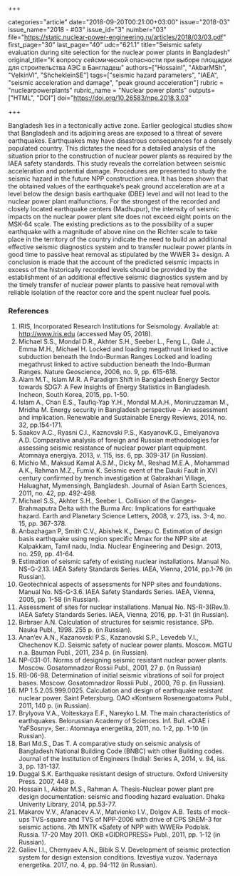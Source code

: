 +++

categories="article"
date="2018-09-20T00:21:00+03:00"
issue="2018-03"
issue_name="2018 - #03"
issue_id="3"
number="03"
file="https://static.nuclear-power-engineering.ru/articles/2018/03/03.pdf"
first_page="30"
last_page="40"
udc="621.1"
title="Seismic safety evaluation during site selection for the nuclear power plants in Bangladesh"
original_title="К вопросу сейсмической опасности при выборе площадки для строительства АЭС в Бангладеш"
authors=["HossainI", "АkbarMSh", "VelkinVI", "ShchekleinSE"]
tags=["seismic hazard parameters", "IAEA", "seismic acceleration and damage", "peak ground acceleration"]
rubric = "nuclearpowerplants"
rubric_name = "Nuclear power plants"
outputs=["HTML", "DOI"]
doi="https://doi.org/10.26583/npe.2018.3.03"

+++

Bangladesh lies in a tectonically active zone. Earlier geological studies show that Bangladesh and its adjoining areas are exposed to a threat of severe earthquakes. Earthquakes may have disastrous consequences for a densely populated country. This dictates the need for a detailed analysis of the situation prior to the construction of nuclear power plants as required by the IAEA safety standards. This study reveals the correlation between seismic acceleration and potential damage. Procedures are presented to study the seismic hazard in the future NPP construction area. It has been shown that the obtained values of the earthquake’s peak ground acceleration are at a level below the design basis earthquake (DBE) level and will not lead to the nuclear power plant malfunctions. For the strongest of the recorded and closely located earthquake centers (Madhupur), the intensity of seismic impacts on the nuclear power plant site does not exceed eight points on the MSK-64 scale. The existing predictions as to the possibility of a super earthquake with a magnitude of above nine on the Richter scale to take place in the territory of the country indicate the need to build an additional effective seismic diagnostics system and to transfer nuclear power plants in good time to passive heat removal as stipulated by the WWER 3+ design. A conclusion is made that the account of the predicted seismic impacts in excess of the historically recorded levels should be provided by the establishment of an additional effective seismic diagnostics system and by the timely transfer of nuclear power plants to passive heat removal with reliable isolation of the reactor core and the spent nuclear fuel pools.

### References

1. IRIS, Incorporated Research Institutions for Seismology. Available at: http://www.iris.edu (accessed May 05, 2018).
2. Michael S.S., Mondal D.R., Akhter S.H., Seeber L., Feng L., Gale J., Emma M.H., Michael H. Locked and loading megathrust linked to active subduction beneath the Indo-Burman Ranges Locked and loading megathrust linked to active subduction beneath the Indo-Burman Ranges. Nature Geoscience, 2006, no. 9, pp. 615-618.
3. Alam M.T., Islam M.R. A Paradigm Shift in Bangladesh Energy Sector towards SDG7: A Few Insights of Energy Statistics in Bangladesh. Incheon, South Korea, 2015, pp. 1-50.
4. Islam A., Chan E.S., Taufiq-Yap Y.H., Mondal M.A.H., Moniruzzaman M., Mridha M. Energy security in Bangladesh perspective – An assessment and implication. Renewable and Sustainable Energy Reviews, 2014, no. 32, pp.154-171.
5. Saakov A.C., Ryasni C.I., Kaznovski P.S., KasyanovK.G., Emelyanova A.D. Comparative analysis of foreign and Russian methodologies for assessing seismic resistance of nuclear power plant equipment. Atomnaya energiya. 2013, v. 115, iss. 6, pp. 309-317 (in Russian).
6. Michio M., Maksud Kamal A.S.M., Dicky M., Reshad M.E.A., Mohammad A.K., Rahman M.Z., Fumio K. Seismic event of the Dauki Fault in XVI century confirmed by trench investigation at Gabrakhari Village, Haluaghat, Mymensingh, Bangladesh. Journal of Asian Earth Sciences, 2011, no. 42, pp. 492-498.
7. Michael S.S., Akhter S.H., Seeber L. Collision of the Ganges-Brahmaputra Delta with the Burma Arc: Implications for earthquake hazard. Earth and Planetary Science Letters, 2008, v. 273, iss. 3-4, no. 15, pp. 367-378.
8. Anbazhagan P, Smith C.V., Abishek К., Deepu С. Estimation of design basis earthquake using region specific Mmax for the NPP site at Kalpakkam, Tamil nadu, India. Nuclear Engineering and Design. 2013, no. 259, pp. 41-64.
9. Estimation of seismic safety of existing nuclear installations. Manual No. NS-G-2.13. IAEA Safety Standards Series. IAEA, Vienna, 2014, pp.1-76 (in Russian).
10. Geotechnical aspects of assessments for NPP sites and foundations. Manual No. NS-G-3.6. IAEA Safety Standards Series. IAEA, Vienna, 2005, pp. 1-58 (in Russian).
11. Assessment of sites for nuclear installations. Manual No. NS-R-3(Rev.1). IAEA Safety Standards Series. IAEA, Vienna, 2016, pp. 1-31 (in Russian).
12. Birbraer A.N. Calculation of structures for seismic resistance. SPb. Nauka Publ., 1998. 255 p. (in Russian).
13. Anan’ev A.N., Kazanovski P.S., Kazanovski S.P., Levedeb V.I., Chechenov K.D. Seismic safety of nuclear power plants. Moscow. MGTU n.a. Bauman Publ., 2011, 234 p. (in Russian).
14. NP-031-01. Norms of designing seismic resistant nuclear power plants. Moscow. Gosatomnadzor Rossii Publ., 2001, 27 p. (in Russian)
15. RB-06-98. Determination of initial seismic vibrations of soil for project bases. Moscow. Gosatomnadzor Rossii Publ., 2000, 76 p. (in Russian).
16. MP 1.5.2.05.999.0025. Calculation and design of earthquake resistant nuclear power. Saint Petersburg. OAO «Kontsern Rosenergoatom» Publ., 2011, 140 p. (in Russian).
17. Brylyova V.A., Voiteskaya E.F., Nareyko L.M. The main characteristics of earthquakes. Belorussian Academy of Sciences. Inf. Bull. «OIAE i YaFSosny», Ser.: Atomnaya energetika, 2011, no. 1-2, pp. 1-10 (in Russian).
18. Bari Md.S., Das T. A comparative study on seismic analysis of Bangladesh National Building Code (BNBC) with other Building codes. Journal of the Institution of Engineers (India): Series A, 2014, v. 94, iss. 3, pp. 131-137.
19. Duggal S.K. Earthquake resistant design of structure. Oxford University Press. 2007, 448 p.
20. Hossain I., Akbar M.S., Rahman A. Thesis-Nuclear power plant pre design documentation: seismic and flooding hazard evaluation. Dhaka Univerity Library, 2014, pp.53-77.
21. Makarov V.V., Afanacev A.V., Matvienko I.V., Dolgov A.B. Tests of mock-ups TVS-square and TVS of NPP-2006 with drive of CPS ShEM-3 for seismic actions. 7th MNTK «Safety of NPP with WWER» Podolsk. Russia. 17-20 May 2011. OKB «GIDROPRESS» Publ., 2011, pp. 1-12 (in Russian).
22. Galiev I.I., Chernyaev A.N., Bibik S.V. Development of seismic protection system for design extension conditions. Izvestiya vuzov. Yadernaya energetika. 2017, no. 4, pp. 94-112 (in Russian).